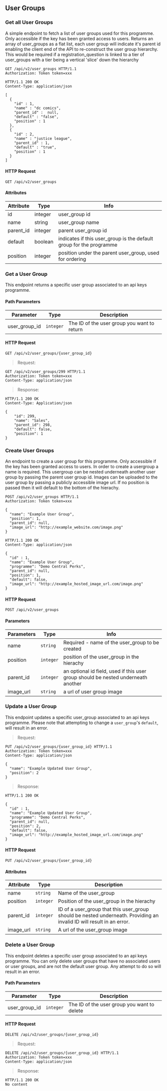 ## User Groups

### Get all User Groups

A simple endpoint to fetch a list of user groups used for this programme. Only
accessible if the key has been granted access to users. Returns an array of
user_groups as a flat list, each user group will indicate it's parent id
enabling the client end of the API to re-construct the user group hierarchy. This
would be required if a registration_question is linked to a tier of user_groups
with a tier being a vertical 'slice' down the hierarchy

``` http
GET /api/v2/user_groups HTTP/1.1
Authorization: Token token=xxx
```

``` http
HTTP/1.1 200 OK
Content-Type: application/json

[
  {
    "id" : 1,
    "name" : "dc comics",
    "parent_id" :  null,
    "default" : "false",
    "position" : 1
  },
  {
    "id" : 2,
    "name" : "justice league",
    "parent_id" : 1,
    "default" : "true",
    "position" : 1
  }
]
```

#### HTTP Request

`GET /api/v2/user_groups`

#### Attributes

Attribute | Type | Info
--------- | ---- | ----
id | integer | user_group id
name | string | user_group name
parent\_id | integer | parent user_group id
default | boolean | indicates if this user_group is the default group for the programme
position | integer | position under the parent user_group, used for ordering

### Get a User Group

This endpoint returns a specific user group associated to an api keys programme.

#### Path Parameters

Parameter | Type | Description
--------- | ---- | -----------
user_group_id | `integer` | The ID of the user group you want to return

#### HTTP Request

`GET /api/v2/user_groups/{user_group_id}`

> Request:

``` http
GET /api/v2/user_groups/299 HTTP/1.1
Authorization: Token token=xxx
Content-Type: application/json
```

> Response:

``` http
HTTP/1.1 200 OK
Content-Type: Application/json

{
    "id": 299,
    "name": "Sales",
    "parent_id": 298,
    "default": false,
    "position": 1
}
```

### Create User Groups

An endpoint to create a user group for this programme. Only accessible if the key
has been granted access to users. In order to create a usergroup a name is required.
This usergroup can be nested underneath another user group by passing the parent
user group id. Images can be uploaded to the user group by passing a publicly accessible image url. If
no position is passed then it will default to the bottom of the hierachy.

``` http
POST /api/v2/user_groups HTTP/1.1
Authorization: Token token=xxx

{
  "name": "Example User Group",
  "position": 1,
  "parent_id": null,
  "image_url": "http://example_website.com/image.png"
}
```


``` http
HTTP/1.1 200 OK
Content-Type: application/json

{
  "id" : 1,
  "name": "Example User Group",
  "programme": "Demo Central Perks",
  "parent_id": null,
  "position": 1,
  "default": false,
  "image_url": "http://example_hosted_image_url.com/image.png"
}

```
#### HTTP Request

`POST /api/v2/user_groups`

#### Parameters

Parameters | Type | Info
---------- | ---- | ----
name | `string` | Required - name of the user_group to be created
position | `integer` | position of the user_group in the hierachy
parent_id | `integer` | an optional id field, used if this user group should be nested underneath another
image_url | `string` | a url of user group image

### Update a User Group

This endpoint updates a specific user_group associated to an api keys programme. Please note that attempting to change a `user_group`'s `default`, will
result in an error.


> Request:
``` http
PUT /api/v2/user_groups/{user_group_id} HTTP/1.1
Authorization: Token token=xxx
Content-Type: application/json

{
  "name": "Example Updated User Group",
  "position": 2
}

```

> Response:
``` http
HTTP/1.1 200 OK

{
  "id" : 1,
  "name": "Example Updated User Group",
  "programme": "Demo Central Perks",
  "parent_id": null,
  "position": 2,
  "default": false,
  "image_url": "http://example_hosted_image_url.com/image.png"
}
```
#### HTTP Request

`PUT /api/v2/user_groups/{user_group_id}`
#### Attributes

Attribute | Type | Description
--------- | ---- | -----------
name | `string` |  Name of the user_group
position | `integer` | Position of the user_group in the hierachy
parent_id | `integer` | ID of a user_group that this user_group should be nested underneath. Providing an invalid ID will result in an error.
image_url | `string` | A url of the user_group image

### Delete a User Group

This endpoint deletes a specific user group associated to an api keys programme. You can only delete user groups that have no associated users or user groups, and are not the default user group. Any attempt to do so will result in an error.

#### Path Parameters

Parameter | Type | Description
--------- | ---- | -----------
user_group_id | `integer` | The ID of the user group you want to delete

#### HTTP Request

`DELETE /api/v2/user_groups/{user_group_id}`

> Request:

``` http
DELETE /api/v2/user_groups/{user_group_id} HTTP/1.1
Authorization: Token token=xxx
Content-Type: application/json
```

> Response:

``` http
HTTP/1.1 200 OK
No content
```
